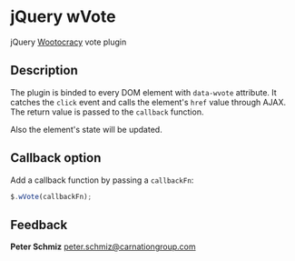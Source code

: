 jQuery wVote
===============

jQuery [Wootocracy](http://wootocracy.com) vote plugin

Description
-----------

The plugin is binded to every DOM element with `data-wvote` attribute.
It catches the `click` event and calls the element's `href` value through AJAX.
The return value is passed to the `callback` function.

Also the element's state will be updated.

Callback option
---------------

Add a callback function by passing a `callbackFn`:

```javascript
$.wVote(callbackFn);
```

Feedback
--------

**Peter Schmiz**
<peter.schmiz@carnationgroup.com>